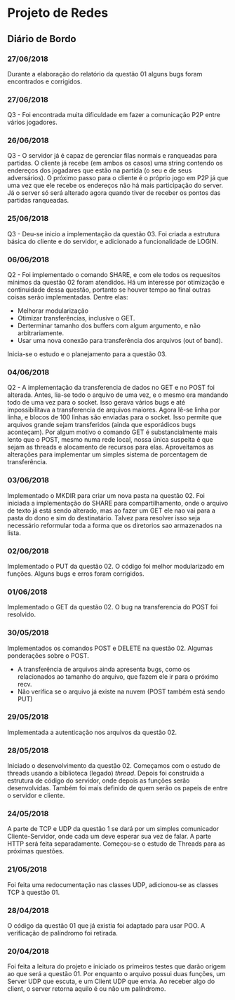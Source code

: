 ﻿# Projeto de Redes
## Diário de Bordo

### 27/06/2018
Durante a elaboração do relatório da questão 01 alguns bugs foram encontrados e corrigidos.

### 27/06/2018
Q3 - Foi encontrada muita dificuldade em fazer a comunicação P2P entre vários jogadores.

### 26/06/2018
Q3 - O servidor já é capaz de gerenciar filas normais e ranqueadas para partidas. O cliente já recebe (em ambos os casos) uma string contendo os endereços dos jogadares que estão na partida (o seu e de seus adversários). O próximo passo para o cliente é o próprio jogo em P2P já que uma vez que ele recebe os endereços não há mais participação do server. Já o server só será alterado agora quando tiver de receber os pontos das partidas ranqueadas.

### 25/06/2018
Q3 - Deu-se inicio a implementação da questão 03. Foi criada a estrutura básica do cliente e do servidor, e adicionado a funcionalidade de LOGIN.

### 06/06/2018
Q2 - Foi implementado o comando SHARE, e com ele todos os requesitos mínimos da questão 02 foram atendidos. Há um interesse por otimização e continuidade dessa questão, portanto se houver tempo ao final outras coisas serão implementadas. Dentre elas:
- Melhorar modularização
- Otimizar transferências, inclusive o GET.
- Derterminar tamanho dos buffers com algum argumento, e não arbitrariamente. 
- Usar uma nova conexão para transferência dos arquivos (out of band).

Inicia-se o estudo e o planejamento para a questão 03.

### 04/06/2018
Q2 - A implementação da transferencia de dados no GET e no POST foi alterada. Antes, lia-se todo o arquivo de uma vez, e o mesmo era mandando todo de uma vez para o socket. Isso gerava vários bugs e até impossibilitava a transferencia de arquivos maiores. Agora lê-se linha por linha, e blocos de 100 linhas são enviadas para o socket. Isso permite que arquivos grande sejam transferidos (ainda que esporádicos bugs aconteçam). Por algum motivo o comando GET é substancialmente mais lento que o POST, mesmo numa rede local, nossa única suspeita é que sejam as threads e alocamento de recursos para elas. Aproveitamos as alterações para implementar um simples sistema de porcentagem de transferência. 

### 03/06/2018
Implementado o MKDIR para criar um nova pasta na questão 02. Foi iniciada a implementação do SHARE para compartilhamento, onde o arquivo de texto já está sendo alterado, mas ao fazer um GET ele nao vai para a pasta do dono e sim do destinatário. Talvez para resolver isso seja necessário reformular toda a forma que os diretorios sao armazenados na lista.

### 02/06/2018
Implementado o PUT da questão 02. O código foi melhor modularizado em funções. Alguns bugs e erros foram corrigidos.

### 01/06/2018
Implementado o GET da questão 02. O bug na transferencia do POST foi resolvido.

### 30/05/2018
Implementados os comandos POST e DELETE na questão 02.
Algumas ponderações sobre o POST.
- A transferência de arquivos ainda apresenta bugs, como os relacionados ao tamanho do arquivo, que fazem ele ir para o próximo recv.
- Não verifica se o arquivo já existe na nuvem (POST também está sendo PUT)

### 29/05/2018
Implementada a autenticação nos arquivos da questão 02.

### 28/05/2018
Iniciado o desenvolvimento da questão 02. Começamos com o estudo de threads usando a biblioteca (legado) _thread_. Depois foi construida a estrutura de código do servidor, onde depois as funções serão desenvolvidas. Também foi mais definido de quem serão os papeis de entre o servidor e cliente.

### 24/05/2018
A parte de TCP e UDP da questão 1 se dará por um simples comunicador Cliente-Servidor, onde cada um deve esperar sua vez de falar. A parte HTTP será feita separadamente. Começou-se o estudo de Threads para as próximas questões.

### 21/05/2018
Foi feita uma redocumentação nas classes UDP, adicionou-se as classes TCP à questão 01.

### 28/04/2018
O código da questão 01 que já existia foi adaptado para usar POO. A verificação de palíndromo foi retirada.

### 20/04/2018
Foi feita a leitura do projeto e iniciado os primeiros testes que darão origem ao que será a questão 01. Por enquanto o arquivo possui duas funções, um Server UDP que escuta, e um Client UDP que envia. Ao receber algo do client, o server retorna aquilo é ou não um palíndromo. 
